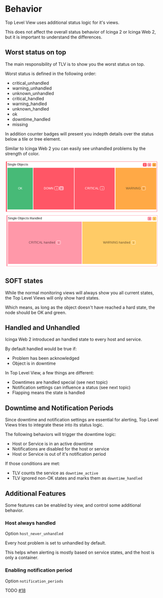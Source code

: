 Behavior
========

Top Level View uses additional status logic for it's views.

This does not affect the overall status behavior of Icinga 2 or Icinga Web 2,
but it is important to understand the differences.

## Worst status on top

The main responsibility of TLV is to show you the worst status on top.

Worst status is defined in the following order:

* critical_unhandled
* warning_unhandled
* unknown_unhandled
* critical_handled
* warning_handled
* unknown_handled
* ok
* downtime_handled
* missing

In addition counter badges will present you indepth details over the
status below a tile or tree element.

Similar to Icinga Web 2 you can easily see unhandled problems by the strength of color.

![Unhandled problems](screenshots/colors-unhandled.png)
![Handled problems](screenshots/colors-handled.png)

## SOFT states

While the normal monitoring views will always show you all current states,
the Top Level Views will only show hard states.

Which means, as long as the object doesn't have reached a hard state, the
node should be OK and green.

## Handled and Unhandled

Icinga Web 2 introduced an handled state to every host and service.

By default handled would be true if:

* Problem has been acknowledged
* Object is in downtime

In Top Level View, a few things are different:

* Downtimes are handled special (see next topic)
* Notification settings can influence a status (see next topic)
* Flapping means the state is handled

## Downtime and Notification Periods 

Since downtime and notification settings are essential for alerting,
Top Level Views tries to integrate these into its status logic.

The following behaviors will trigger the downtime logic:

* Host or Service is in an active downtime
* Notifications are disabled for the host or service
* Host or Service is out of it's notification period

If those conditions are met:

* TLV counts the service as `downtime_active`
* TLV ignored non-OK states and marks them as `downtime_handled`

## Additional Features

Some features can be enabled by view, and control some additional behavior.

### Host always handled

Option `host_never_unhandled`
 
Every host problem is set to unhandled by default.

This helps when alerting is mostly based on service states, and the host
is only a container.

### Enabling notification period

Option `notification_periods`

TODO [#18](https://github.com/Icinga/icingaweb2-module-toplevelview/issues/18)
